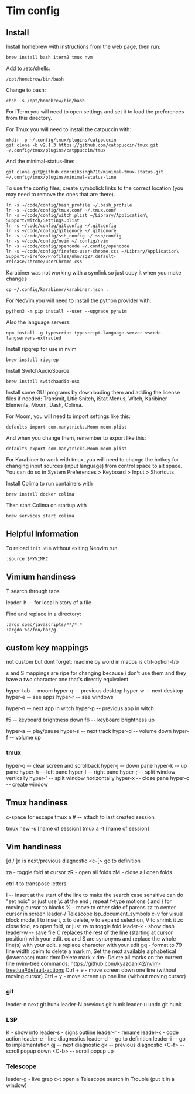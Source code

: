 # Tim config

## Install

Install homebrew with instructions from the web page, then run:
```
brew install bash iterm2 tmux nvm
```

Add to /etc/shells:
```
/opt/homebrew/bin/bash
```

Change to bash:
```
chsh -s /opt/homebrew/bin/bash
```

For iTerm you will need to open settings and set it to load the preferences
from this directory.

For Tmux you will need to install the catpuccin with:
```
mkdir -p ~/.config/tmux/plugins/catppuccin
git clone -b v2.1.3 https://github.com/catppuccin/tmux.git ~/.config/tmux/plugins/catppuccin/tmux
```
And the minimal-status-line:
```
git clone git@github.com:niksingh710/minimal-tmux-status.git ~/.config/tmux/plugins/minimal-status-line
```

To use the config files, create symbolick links to the correct location (you
may need to remove the ones that are there).

```
ln -s ~/code/config/bash_profile ~/.bash_profile
ln -s ~/code/config/tmux.conf ~/.tmux.conf
ln -s ~/code/config/witch.plist ~/Library/Application\ Support/Witch/Settings.plist
ln -s ~/code/config/gitconfig ~/.gitconfig
ln -s ~/code/config/gitignore ~/.gitignore
ln -s ~/code/config/ssh_config ~/.ssh/config
ln -s ~/code/config/nvim ~/.config/nvim
ln -s ~/code/config/opencode ~/.config/opencode
ln -s ~/code/config/firefox-user-chrome.css ~/Library/Application\ Support/Firefox/Profiles/nhn7zq27.default-release/chrome/userChrome.css
```

Karabiner was not working with a symlink so just copy it when you make changes
```
cp ~/.config/karabiner/karabiner.json .
```

For NeoVim you will need to install the python provider with:
```
python3 -m pip install --user --upgrade pynvim
```

Also the language servers:
```
npm install -g typescript typescript-language-server vscode-langservers-extracted
```

Install ripgrep for use in nvim
```
brew install ripgrep
```

Install SwitchAudioSource
```
brew install switchaudio-osx
```

Install some GUI programs by downloading them and adding the license files if
needed: Transmit, Litle Snitch, iStat Menus, Witch, Karibiner Elements,
Moom, Dash, Colima.

For Moom, you will need to import settings like this:
```
defaults import com.manytricks.Moom moom.plist
```
And when you change them, remember to export like this:
```
defaults export com.manytricks.Moom moom.plist
```

For Karabiner to work with tmux, you will need to change the hotkey for changing input sources (input language) from control space to alt space. You can do so in System Preferences > Keyboard > Input > Shortcuts

Install Colima to run containers with
```
brew install docker colima
```

Then start Colima on startup with
```
brew services start colima
```

## Helpful Information

To reload `init.vim` without exiting Neovim run
```
:source $MYVIMRC
```


## Vimium handiness

T search through tabs

leader-h -- for local history of a file

Find and replace in a directory:
```
:args spec/javascripts/**/*.* 
:argdo %s/foo/bar/g
```

## custom key mappings

not custom but dont forget: readline by word in macos is ctrl-option-f/b

s and S mappings are ripe for changing because i don't use them and they have a two character one that's directly equivalent

hyper-tab -- moom
hyper-q -- previous desktop
hyper-w -- next desktop
hyper-e -- see apps
hyper-r -- see windows

hyper-n -- next app in witch
hyper-p -- previous app in witch

f5 -- keyboard brightness down
f6 -- keyboard brightness up

hyper-a -- play/pause
hyper-s -- next track
hyper-d -- volume down
hyper-f -- volume up


### tmux
hyper-q -- clear screen and scrollback
hyper-j -- down pane
hyper-k -- up pane
hyper-h -- left pane
hyper-l -- right pane
hyper-; -- split window vertically
hyper-' -- split window horizontally
hyper-x -- close pane
hyper-c -- create window


## Tmux handiness

c-space for escape
tmux a # -- attach to last created session 

tmux new -s [name of session]
tmux a -t [name of session]


## Vim handiness

[d / ]d is next/previous diagnostic
<c-[> go to definition

za - toggle fold at cursor
zR - open all folds
zM - close all open folds

ctrl-t to transpose letters

I -- insert at the start of the line
to make the search case sensitive can do "set noic" or just use \c at the end
; repeat f-type motions
{ and } for moving cursor to blocks
% - move to other side of parens
zz to center cursor in screen
leader-/ Telescope lsp_document_symbols
c-v for visual block mode, I to insert, x to delete, v to expand selection, V to shrink it
zc close fold, zo open fold, or just za to toggle fold
leader-k - show dash
leader-w -- save file
C replaces the rest of the line (starting at cursor position) with your edit.
cc and S are synonyms and replace the whole line(s) with your edit.
s replace character with your edit
gq - format to 79 line width
:delm to delete a mark
m, Set the next available alphabetical (lowercase) mark
dmx Delete mark x
dm- Delete all marks on the current line
nvim-tree commands: https://github.com/kyazdani42/nvim-tree.lua#default-actions
Ctrl + e - move screen down one line (without moving cursor)
Ctrl + y - move screen up one line (without moving cursor)



### git
leader-n next git hunk
leader-N previous git hunk
leader-u undo git hunk

### LSP
K - show info
leader-s - signs outline
leader-r - rename
leader-x - code action
leader-e - line diagnostics
leader-d -- go to definition
leader-i -- go to implementation
gj -- next diagnostic
gk -- previous diagnostic
\<C-f> -- scroll popup down
\<C-b> -- scroll popup up

### Telescope
leader-g - live grep
c-t open a Telescope search in Trouble (put it in a window)

